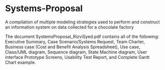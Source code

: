 # Systems-Proposal
A compilation of multiple modeling strategies used to perform and construct an information system on data collected for a chocolate factory

The document SystemsProposal_RizviSyed.pdf contains all of the following: Executive Summary, Case Scenario/Systems Request, Team Charter, Business case (Cost and Benefit Analysis Spreadsheet), Use case, Class/UML diagram, Sequence diagram, State Machine diagram, User interface Prototype Screens, Usability Test Report, and Complete Gantt Chart example.
